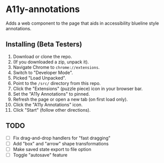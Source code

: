 # A11y-annotations

Adds a web component to the page that aids in accessibility blueline style annotations.

## Installing (Beta Testers)

1. Download or clone the repo.
1. (If you downloaded a zip, unpack it).
1. Navigate Chrome to `chrome://extensions`.
1. Switch to "Developer Mode".
1. Picked "Load Unpacked".
1. Point to the `/src/` directory from this repo.
1. Click the "Extensions" (puzzle piece) icon in your browser bar.
1. Set the "A11y Annotations" to pinned.
1. Refresh the page or open a new tab (on first load only).
1. Click the "A11y Annotations" icon.
1. Click "Start" (follow other directions).

## TODO

- [ ] Fix drag-and-drop handlers for "fast dragging"
- [ ] Add "box" and "arrow" shape transformations
- [ ] Make saved state export to file option
- [ ] Toggle "autosave" feature
